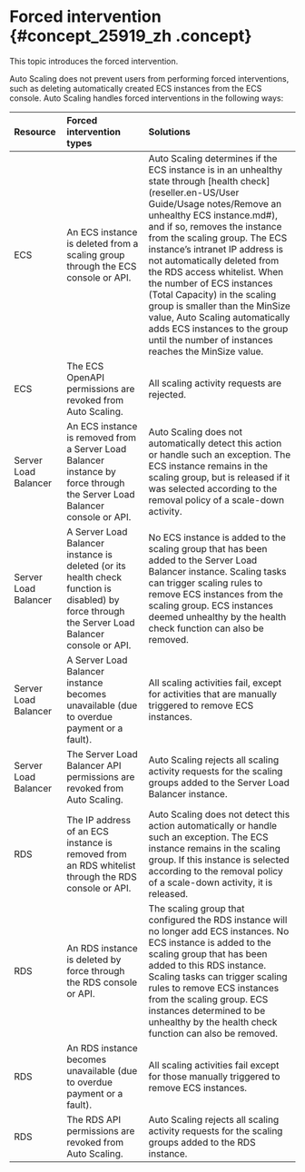 # Forced intervention {#concept_25919_zh .concept}

This topic introduces the forced intervention.

Auto Scaling does not prevent users from performing forced interventions, such as deleting automatically created ECS instances from the ECS console. Auto Scaling handles forced interventions in the following ways:

|Resource|Forced intervention types|Solutions|
|:-------|:------------------------|:--------|
|ECS|An ECS instance is deleted from a scaling group through the ECS console or API.|Auto Scaling determines if the ECS instance is in an unhealthy state through [health check](reseller.en-US/User Guide/Usage notes/Remove an unhealthy ECS instance.md#), and if so, removes the instance from the scaling group. The ECS instance’s intranet IP address is not automatically deleted from the RDS access whitelist. When the number of ECS instances \(Total Capacity\) in the scaling group is smaller than the MinSize value, Auto Scaling automatically adds ECS instances to the group until the number of instances reaches the MinSize value.|
|ECS|The ECS OpenAPI permissions are revoked from Auto Scaling.|All scaling activity requests are rejected.|
|Server Load Balancer|An ECS instance is removed from a Server Load Balancer instance by force through the Server Load Balancer console or API.|Auto Scaling does not automatically detect this action or handle such an exception. The ECS instance remains in the scaling group, but is released if it was selected according to the removal policy of a scale-down activity.|
|Server Load Balancer|A Server Load Balancer instance is deleted \(or its health check function is disabled\) by force through the Server Load Balancer console or API.|No ECS instance is added to the scaling group that has been added to the Server Load Balancer instance. Scaling tasks can trigger scaling rules to remove ECS instances from the scaling group. ECS instances deemed unhealthy by the health check function can also be removed.|
|Server Load Balancer|A Server Load Balancer instance becomes unavailable \(due to overdue payment or a fault\).|All scaling activities fail, except for activities that are manually triggered to remove ECS instances.|
|Server Load Balancer|The Server Load Balancer API permissions are revoked from Auto Scaling.|Auto Scaling rejects all scaling activity requests for the scaling groups added to the Server Load Balancer instance.|
|RDS|The IP address of an ECS instance is removed from an RDS whitelist through the RDS console or API.|Auto Scaling does not detect this action automatically or handle such an exception. The ECS instance remains in the scaling group. If this instance is selected according to the removal policy of a scale-down activity, it is released.|
|RDS|An RDS instance is deleted by force through the RDS console or API.|The scaling group that configured the RDS instance will no longer add ECS instances. No ECS instance is added to the scaling group that has been added to this RDS instance. Scaling tasks can trigger scaling rules to remove ECS instances from the scaling group. ECS instances determined to be unhealthy by the health check function can also be removed.|
|RDS|An RDS instance becomes unavailable \(due to overdue payment or a fault\).|All scaling activities fail except for those manually triggered to remove ECS instances.|
|RDS|The RDS API permissions are revoked from Auto Scaling.|Auto Scaling rejects all scaling activity requests for the scaling groups added to the RDS instance.|

